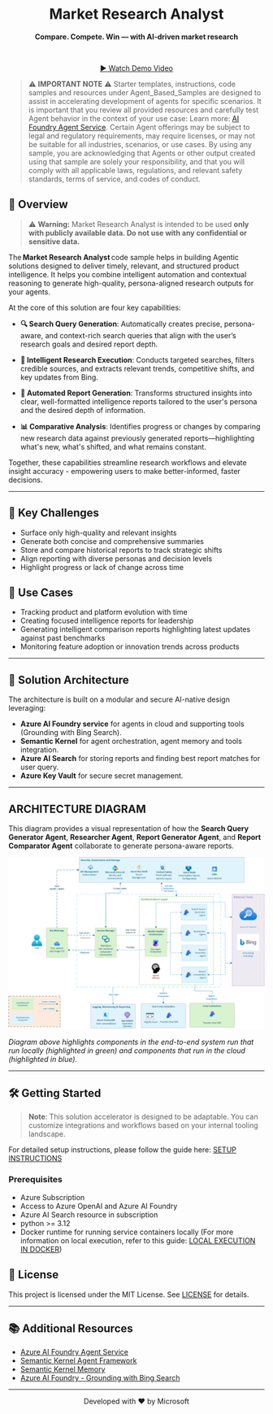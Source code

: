 <div align="center">
  <h1>
    Market Research Analyst
  </h1>
  <p><strong>Compare. Compete. Win — with AI-driven market research</strong></p>
  <br>
  <p><a href="https://placeholder-for-demo-video.com">▶️ Watch Demo Video</a></p>
</div>

> ⚠️ **IMPORTANT NOTE** ⚠️
> Starter templates, instructions, code samples and resources under Agent_Based_Samples are designed to assist in accelerating development of agents for specific scenarios. It is important that you review all provided resources and carefully test Agent behavior in the context of your use case: Learn more: [AI Foundry Agent Service](https://learn.microsoft.com/en-us/azure/ai-foundry/agents/overview).
Certain Agent offerings may be subject to legal and regulatory requirements, may require licenses, or may not be suitable for all industries, scenarios, or use cases. By using any sample, you are acknowledging that Agents or other output created using that sample are solely your responsibility, and that you will comply with all applicable laws, regulations, and relevant safety standards, terms of service, and codes of conduct.

## 🚀 Overview

> ⚠️ **Warning:**
> Market Research Analyst is intended to be used **only with publicly available data. Do not use with any confidential or sensitive data.**

The **Market Research Analyst** code sample helps in building Agentic solutions designed to deliver timely, relevant, and structured product intelligence. It helps you combine intelligent automation and contextual reasoning to generate high-quality, persona-aligned research outputs for your agents.

At the core of this solution are four key capabilities:

- **🔍 Search Query Generation**:
  Automatically creates precise, persona-aware, and context-rich search queries that align with the user’s research goals and desired report depth.

- **📡 Intelligent Research Execution**:
  Conducts targeted searches, filters credible sources, and extracts relevant trends, competitive shifts, and key updates from Bing.

- **📝 Automated Report Generation**:
  Transforms structured insights into clear, well-formatted intelligence reports tailored to the user's persona and the desired depth of information.

- **📊 Comparative Analysis**:
  Identifies progress or changes by comparing new research data against previously generated reports—highlighting what's new, what's shifted, and what remains constant.

Together, these capabilities streamline research workflows and elevate insight accuracy - empowering users to make better-informed, faster decisions.

---

## 🚧 Key Challenges

- Surface only high-quality and relevant insights
- Generate both concise and comprehensive summaries
- Store and compare historical reports to track strategic shifts
- Align reporting with diverse personas and decision levels
- Highlight progress or lack of change across time

## 💼 Use Cases

- Tracking product and platform evolution with time
- Creating focused intelligence reports for leadership
- Generating intelligent comparison reports highlighting latest updates against past benchmarks
- Monitoring feature adoption or innovation trends across products

---

## 🧠 Solution Architecture

The architecture is built on a modular and secure AI-native design leveraging:

- **Azure AI Foundry service** for agents in cloud and supporting tools (Grounding with Bing Search).
- **Semantic Kernel** for agent orchestration, agent memory and tools integration.
- **Azure AI Search** for storing reports and finding best report matches for user query.
- **Azure Key Vault** for secure secret management.

---

## ARCHITECTURE DIAGRAM

This diagram provides a visual representation of how the **Search Query Generator Agent**, **Researcher Agent**, **Report Generator Agent**, and **Report Comparator Agent** collaborate to generate persona-aware reports.

![Market Research Analyst Solution Architecture](MarketResearchAnalyst_Architecture.png)

*Diagram above highlights components in the end-to-end system run that run locally (highlighted in green) and components that run in the cloud (highlighted in blue).*

---

## 🛠️ Getting Started

> **Note**: This solution accelerator is designed to be adaptable. You can customize integrations and workflows based on your internal tooling landscape.

For detailed setup instructions, please follow the guide here: [SETUP INSTRUCTIONS](SETUP.md)

### Prerequisites

- Azure Subscription
- Access to Azure OpenAI and Azure AI Foundry
- Azure AI Search resource in subscription
- python >= 3.12
- Docker runtime for running service containers locally (For more information on local execution, refer to this guide: [LOCAL EXECUTION IN DOCKER](../../DOCKER.README.md))

## 📄 License

This project is licensed under the MIT License. See [LICENSE](./LICENSE) for details.

---

## 📚 Additional Resources

- [Azure AI Foundry Agent Service](https://learn.microsoft.com/en-us/azure/ai-services/agents/overview)
- [Semantic Kernel Agent Framework](https://learn.microsoft.com/en-us/semantic-kernel/frameworks/agent/?pivots=programming-language-python)
- [Semantic Kernel Memory](https://learn.microsoft.com/en-us/semantic-kernel/concepts/vector-store-connectors/?pivots=programming-language-python)
- [Azure AI Foundry - Grounding with Bing Search](https://learn.microsoft.com/en-us/azure/ai-foundry/agents/how-to/tools/bing-grounding)

---

<div align="center">
  <p>Developed with ❤️ by Microsoft</p>
</div>